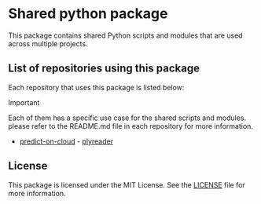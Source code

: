 # Shared python package

This package contains shared Python scripts and modules that are used across multiple projects.

## List of repositories using this package
Each repository that uses this package is listed below:

> [!IMPORTANT]
> Each of them has a specific use case for the shared scripts and modules.
> please refer to the README.md file in each repository for more information.

- [predict-on-cloud](https://github.com/AppleBoiy/predict-on-pointcloud) - [plyreader](./src/apeboiy/ply/README.md)

## License
This package is licensed under the MIT License. See the [LICENSE](./LICENSE) file for more information.
